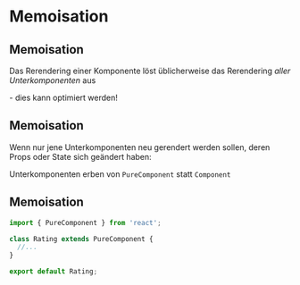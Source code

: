 # Memoisation

## Memoisation

Das Rerendering einer Komponente löst üblicherweise das Rerendering _aller Unterkomponenten_ aus

\- dies kann optimiert werden!

## Memoisation

Wenn nur jene Unterkomponenten neu gerendert werden sollen, deren Props oder State sich geändert haben:

Unterkomponenten erben von `PureComponent` statt `Component`

## Memoisation

```js
import { PureComponent } from 'react';

class Rating extends PureComponent {
  //...
}

export default Rating;
```
